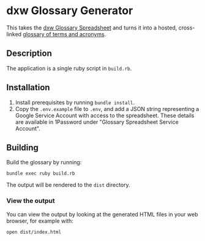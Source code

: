 # dxw Glossary Generator

This takes the [dxw Glossary
Spreadsheet](https://docs.google.com/spreadsheets/d/1CHJA8fJIU85iCpcx4s-gc9IXqq7DLTxbjNetH_dSMqQ/)
and turns it into a hosted, cross-linked [glossary of terms and
acronyms](https://dxw.github.io/glossary/).

## Description

The application is a single ruby script in `build.rb`.

## Installation

1. Install prerequisites by running `bundle install`.
1. Copy the `.env.example` file to `.env`, and add a JSON string representing a
   Google Service Account with access to the spreadsheet. These details are
   available in 1Password under "Glossary Spreadsheet Service Account".

## Building

Build the glossary by running:

`bundle exec ruby build.rb`

The output will be rendered to the `dist` directory.

### View the output

You can view the output by looking at the generated HTML files in your web
browser, for example with:

`open dist/index.html`
